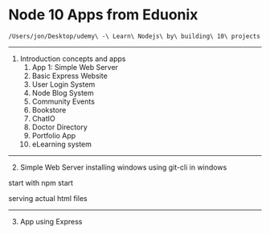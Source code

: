 # Node 10 Apps from Eduonix #
    /Users/jon/Desktop/udemy\ -\ Learn\ Nodejs\ by\ building\ 10\ projects
----
1. Introduction
concepts and apps
    1. App 1: Simple Web Server
    2. Basic Express Website
    3. User Login System
    4. Node Blog System
    5. Community Events
    6. Bookstore
    7. ChatIO
    8. Doctor Directory
    9. Portfolio App
    10. eLearning system
----
2. Simple Web Server
installing windows
using git-cli in windows

start with
    npm start
    
serving actual html files

----
3. App using Express



